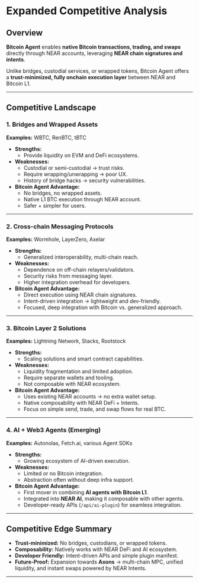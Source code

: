 # Expanded Competitive Analysis

## Overview

**Bitcoin Agent** enables **native Bitcoin transactions, trading, and swaps** directly through NEAR accounts, leveraging **NEAR chain signatures and intents**.

Unlike bridges, custodial services, or wrapped tokens, Bitcoin Agent offers a **trust-minimized, fully onchain execution layer** between NEAR and Bitcoin L1.

---

## Competitive Landscape

### 1. Bridges and Wrapped Assets

**Examples:** WBTC, RenBTC, tBTC

- **Strengths:**
  - Provide liquidity on EVM and DeFi ecosystems.
- **Weaknesses:**
  - Custodial or semi-custodial → trust risks.
  - Require wrapping/unwrapping → poor UX.
  - History of bridge hacks → security vulnerabilities.
- **Bitcoin Agent Advantage:**
  - No bridges, no wrapped assets.
  - Native L1 BTC execution through NEAR account.
  - Safer + simpler for users.

---

### 2. Cross-chain Messaging Protocols

**Examples:** Wormhole, LayerZero, Axelar

- **Strengths:**
  - Generalized interoperability, multi-chain reach.
- **Weaknesses:**
  - Dependence on off-chain relayers/validators.
  - Security risks from messaging layer.
  - Higher integration overhead for developers.
- **Bitcoin Agent Advantage:**
  - Direct execution using NEAR chain signatures.
  - Intent-driven integration → lightweight and dev-friendly.
  - Focused, deep integration with Bitcoin vs. generalized approach.

---

### 3. Bitcoin Layer 2 Solutions

**Examples:** Lightning Network, Stacks, Rootstock

- **Strengths:**
  - Scaling solutions and smart contract capabilities.
- **Weaknesses:**
  - Liquidity fragmentation and limited adoption.
  - Require separate wallets and tooling.
  - Not composable with NEAR ecosystem.
- **Bitcoin Agent Advantage:**
  - Uses existing NEAR accounts → no extra wallet setup.
  - Native composability with NEAR DeFi + Intents.
  - Focus on simple send, trade, and swap flows for real BTC.

---

### 4. AI + Web3 Agents (Emerging)

**Examples:** Autonolas, Fetch.ai, various Agent SDKs

- **Strengths:**
  - Growing ecosystem of AI-driven execution.
- **Weaknesses:**
  - Limited or no Bitcoin integration.
  - Abstraction often without deep infra support.
- **Bitcoin Agent Advantage:**
  - First mover in combining **AI agents with Bitcoin L1**.
  - Integrated into **NEAR AI**, making it composable with other agents.
  - Developer-ready APIs (`/api/ai-plugin`) for seamless integration.

---

## Competitive Edge Summary

- **Trust-minimized:** No bridges, custodians, or wrapped tokens.
- **Composability:** Natively works with NEAR DeFi and AI ecosystem.
- **Developer Friendly:** Intent-driven APIs and simple plugin manifest.
- **Future-Proof:** Expansion towards **Axons** → multi-chain MPC, unified liquidity, and instant swaps powered by NEAR Intents.

---
